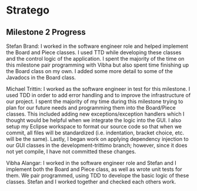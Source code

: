 # Stratego

## Milestone 2 Progress

Stefan Brand: I worked in the software engineer role and helped implement the Board and Piece classes.  I used TTD while developing these classes and the control logic of the application.
I spent the majority of the time on this milestone pair programming with Vibha but also spent time finishing up the Board class on my own.
I added some more detail to some of the Javadocs in the Board class.

Michael Trittin: I worked as the software engineer in test for this milestone. I used TDD in order to add error handling and to improve the infrastructure of our project. I spent the majority of my time during this milestone trying to plan for our future needs and programming them into the Board/Piece classes. This included adding new exceptions/exception handlers which I thought would be helpful when we integrate the logic into the GUI. I also setup my Eclipse workspace to format our source code so that when we commit, all files will be standardized (i.e. indentation, bracket choice, etc. will be the same). Lastly, I began work on applying dependency injection to our GUI classes in the development-trittimo branch; however, since it does not yet compile, I have not committed these changes.

Vibha Alangar: I worked in the software engineer role and Stefan and I implement both the Board and Piece class, as well as wrote unit tests for them. We pair programmed, using TDD to develope the basic logic of these classes. Stefan and I worked together and checked each others work. 